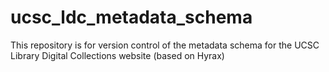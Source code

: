# ucsc_ldc_metadata_schema
This repository is for version control of the metadata schema for the UCSC Library Digital Collections website (based on Hyrax)
